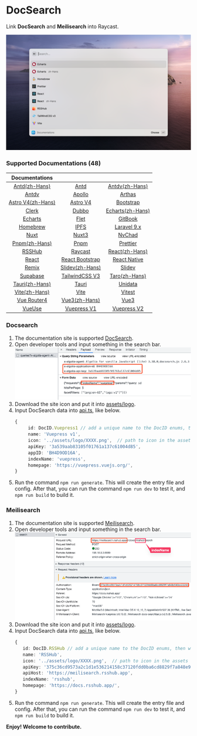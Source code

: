 # DocSearch

Link **DocSearch** and **Meilisearch** into Raycast.

![interface](./metadata/docsearch-1.png)

### Supported Documentations (48)

|                    Documentations                    |                                                       |                                                              |
| :--------------------------------------------------: | :---------------------------------------------------: | :----------------------------------------------------------: |
|     [Antd(zh-Hans)](https://ant.design/index-cn)     |              [Antd](https://ant.design/)              |   [Antdv(zh-Hans)](https://antdv.com/components/overview)    |
|  [Antdv](https://antdv.com/components/overview-cn)   |     [Apollo](https://www.apollographql.com/docs)      |             [Arthas](https://arthas.aliyun.com/)             |
| [Astro V4(zh-Hans)](https://docs.astro.build/zh-cn/) |         [Astro V4](https://docs.astro.build/)         |            [Bootstrap](https://getbootstrap.com/)            |
|              [Clerk](https://clerk.dev)              |          [Dubbo](https://dubbo.apache.org/)           | [Echarts(zh-Hans)](https://echarts.apache.org/zh/index.html) |
| [Echarts](https://echarts.apache.org/en/index.html)  |               [Flet](https://flet.dev/)               |             [GitBook](https://docs.gitbook.com/)             |
|             [Homebrew](https://brew.sh/)             |            [IPFS](https://docs.ipfs.tech/)            |             [Laravel 9.x](https://laravel.com/)              |
|             [Nuxt](https://nuxtjs.org/)              |            [Nuxt3](https://v3.nuxtjs.org/)            |                [NvChad](https://nvchad.com/)                 |
|         [Pnpm(zh-Hans)](https://pnpm.io/zh)          |              [Pnpm](https://pnpm.io/zh)               |               [Prettier](https://prettier.io/)               |
|          [RSSHub](https://docs.rsshub.app/)          |      [Raycast](https://developers.raycast.com/)       |        [React(zh-Hans)](https://zh-hans.reactjs.org/)        |
|            [React](https://reactjs.org/)             | [React Bootstrap](https://react-bootstrap.github.io/) |           [React Native](https://reactnative.dev/)           |
|             [Remix](https://remix.run/)              |        [Slidev(zh-Hans)](https://cn.sli.dev/)         |                  [Slidev](https://sli.dev/)                  |
|        [Supabase](https://supabase.com/docs)         |      [TailwindCSS V3](https://tailwindcss.com/)       |        [Taro(zh-Hans)](https://docs.taro.zone/docs/)         |
|      [Tauri(zh-Hans)](https://tauri.app/zh-cn/)      |              [Tauri](https://tauri.app/)              |               [Unidata](https://unidata.app/)                |
|       [Vite(zh-Hans)](https://cn.vitejs.dev/)        |              [Vite](https://vitejs.dev/)              |                [Vitest](https://vitest.dev/)                 |
|       [Vue Router4](https://router.vuejs.org/)       |          [Vue3(zh-Hans)](https://vuejs.org/)          |                  [Vue3](https://vuejs.org/)                  |
|            [VueUse](https://vueuse.org/)             |      [Vuepress V1](https://vuepress.vuejs.org/)       |        [Vuepress V2](https://v2.vuepress.vuejs.org/)         |

### Docsearch

1. The documentation site is supported [DocSearch](https://docsearch.camunda.com/).
2. Open developer tools and input something in the search bar.
   ![developer_tools](./assets/developer_tools_DocSearch.png)
3. Download the site icon and put it into [assets/logo](assets/logo).
4. Input DocSearch data into [api.ts](/src/data/api.ts), like below.
   ```ts
   {
        id: DocID.Vuepress1 // add a unique name to the DocID enums, then write it here
        name: 'Vuepress v1',
        icon: '../assets/logo/XXXX.png',  // path to icon in the assets folder
        apiKey: '3a539aab83105f01761a137c61004d85',
        appID: 'BH4D9OD16A',
        indexName: 'vuepress',
        homepage: 'https://vuepress.vuejs.org/',
   }
   ```
5. Run the command `npm run generate`. This will create the entry file and config. After that, you can run the command `npm run dev` to test it, and `npm run build` to build it.

### Meilisearch

1. The documentation site is supported [Meilisearch](https://www.meilisearch.com/).
2. Open developer tools and input something in the search bar.
   ![developer_tools](./assets/developer_tools_Meilisearch.png)
3. Download the site icon and put it into [assets/logo](assets/logo).
4. Input DocSearch data into [api.ts](/src/data/api.ts), like below.
   ```ts
   {
      id: DocID.RSSHub // add a unique name to the DocID enums, then write it here
      name: 'RSSHub',
      icon: '../assets/logo/XXXX.png',  // path to icon in the assets folder
      apiKey: '375c36cd9573a2c1d1e536214158c37120fdd0ba6cd8829f7a848e940cc22245',
      apiHost: 'https://meilisearch.rsshub.app',
      indexName: 'rsshub',
      homepage: 'https://docs.rsshub.app/',
   }
   ```
5. Run the command `npm run generate`. This will create the entry file and config. After that, you can run the command `npm run dev` to test it, and `npm run build` to build it.

**Enjoy! Welcome to contribute.**
